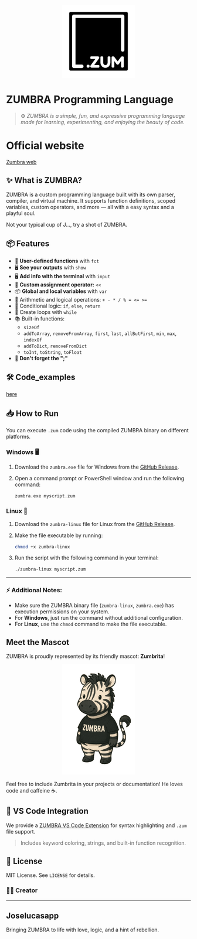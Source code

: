 
<p align="center">
<img src="./assets/zumbra.png" width="200"/>
</p>

# ZUMBRA Programming Language

> ⚙️ *ZUMBRA is a simple, fun, and expressive programming language made for learning, experimenting, and enjoying the beauty of code.*

# Official website

<a href="https://zumbra-web.vercel.app/">Zumbra web</a>

## ✨ What is ZUMBRA?

ZUMBRA is a custom programming language built with its own parser, compiler, and virtual machine. It supports function definitions, scoped variables, custom operators, and more — all with a easy syntax and a playful soul.

Not your typical cup of J..., try a shot of ZUMBRA.

## 📦 Features

- 🧠 **User-defined functions** with `fct`
- 🖥️ **See your outputs** with `show`
- 🖥️ **Add info with the terminal** with `input`
- 🔧 **Custom assignment operator:** `<<`
- 📦 **Global and local variables** with `var`
- 🧮 Arithmetic and logical operations: `+ - * / % = <= >=`
- 🔁 Conditional logic: `if`, `else`, `return`
- 🔁 Create loops with `while`
- 📚 Built-in functions:
  - `sizeOf`
  - `addToArray`, `removeFromArray`, `first`, `last`, `allButFirst`, `min`, `max`, `indexOf`
  - `addToDict`, `removeFromDict`
  - `toInt`, `toString`, `toFloat`
- 🧠 **Don't forget the ";"**

## 🛠 Code_examples

<a href="./code_examples/">here</a>


## 📥 How to Run

You can execute `.zum` code using the compiled ZUMBRA binary on different platforms.

### **Windows** 🖥️

1. Download the `zumbra.exe` file for Windows from the [GitHub Release](https://github.com/JoseLucasapp/Zumbra-lang/releases).
2. Open a command prompt or PowerShell window and run the following command:

   ```bash
   zumbra.exe myscript.zum
   ```

### **Linux** 🐧

1. Download the `zumbra-linux` file for Linux from the [GitHub Release](https://github.com/JoseLucasapp/Zumbra-lang/releases).
2. Make the file executable by running:

   ```bash
   chmod +x zumbra-linux
   ```

3. Run the script with the following command in your terminal:

   ```bash
   ./zumbra-linux myscript.zum
   ```

---

### ⚡ Additional Notes:
- Make sure the ZUMBRA binary file (`zumbra-linux`, `zumbra.exe`) has execution permissions on your system.
- For **Windows**, just run the command without additional configuration.
- For **Linux**, use the `chmod` command to make the file executable.


## Meet the Mascot

ZUMBRA is proudly represented by its friendly mascot: **Zumbrita**!

<p align="center">
    <img src="./assets/mascot.png" width="200" alt="Zumbrita">
</p>

Feel free to include Zumbrita in your projects or documentation! He loves code and caffeine ☕.

## 📎 VS Code Integration

We provide a [ZUMBRA VS Code Extension](https://marketplace.visualstudio.com/items/?itemName=joselucasapp.zumbra-lang-support) for syntax highlighting and `.zum` file support.

> Includes keyword coloring, strings, and built-in function recognition.


## 📄 License

MIT License. See `LICENSE` for details.



### 👨‍💻 Creator

---

## Joselucasapp
Bringing ZUMBRA to life with love, logic, and a hint of rebellion.
